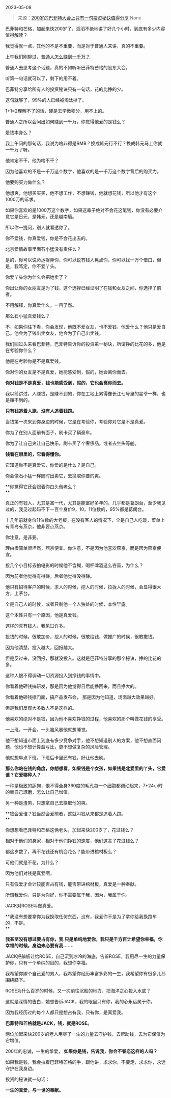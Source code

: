 2023-05-08

> 来源：[200岁的巴菲特大会上只有一句投资秘诀值得分享](http://mp.weixin.qq.com/s?__biz=MzU3NDc5Nzc0NQ==&amp;mid=2247523813&amp;idx=2&amp;sn=78a145b9f089d12a889307edb6d27c53&amp;chksm=fd2e3f3bca59b62d9930a236e7919f9d03de75468e7b775ea014635e10399dfaed4237a7aeba&amp;scene=127#wechat_redirect)
> None

巴菲特和芒格，加起来快200岁了，滔滔不绝地讲了好几个小时，到底有多少内容值得解读？  

我觉得就一点，其他的不是不重要，而是对于普通人来讲，真的不重要。

上午我们刚聊过，[普通人怎么赚到一千万？](http://mp.weixin.qq.com/s?__biz=MzU0MjYwNDU2Mw==&mid=2247510710&idx=2&sn=67aa2aa7b1dc07ce7b5d41496cbd4227&chksm=fb1ac6cacc6d4fdcec654e78a90ac4a8045a02d4aa89b70521501d23164a61620cac50265122&scene=21#wechat_redirect)

普通人去思考这个话题，真的不如听听巴菲特芒格的股东大会。

听第一句话就可以了，剩下的用不着。  

巴菲特分享给所有人的投资秘诀只有一句话，花的比挣的少。

这句就够了，99%的人已经被淘汰掉了。  

1+1=2理解不了的话，硬是去学微积分，用不上的。  

普通人之所以会问出如何赚到一千万，你觉得他爱的是钱么？  

是钱本身么？  

我上午问的那句话，我说为啥非得是RMB？换成韩元行不行？换成韩元马上你就一千万了呀。  

他肯定不干，他为啥不干？

因为他喜欢的不是一千万这个数字，他喜欢的是一千万这个数字背后的购买力。  

他要购买力做什么？

他想爽，他想买买买，他不想工作，不想赚钱，他就想花钱，所以他才有这个1000万的诉求。  

如果你喜欢的是1000万这个数字，如果这辈子绝对不会花这笔钱，你没有必要介意它是日元，是韩元，还是越南盾。  

所以你一提问，别人就看透你了。  

你不爱钱，你真爱钱，你是不会花出去的。

北京爱情故事里面石小猛没有责任么？

是的，你可以说命运捉弄你，你可以说有钱人晃点你，你可以找一万个借口，但是，我笃定，你不爱丫头。  

你爱丫头你为什么会把她卖了？  

你出让你的女朋友是为了钱，这个选择已经证明了在钱和女友之间，你选择了前者。  

不用解释，你真爱什么，一目了然。  

那么石小猛真爱钱么？

不，如果你往下看，你会发现，他既不爱女友，也不爱钱，他爱什么？他只是爱自己。他会为了钱出卖女友，他会为了自己出卖钱。

我们回过头来看巴菲特，巴菲特告诉你的投资第一秘诀，所谓挣的比花的多，他是在考验你什么？  

他是在考验你是不是真爱钱。

你对你的女友是不是真爱，她能感受到，假的，她会离你而去。  

 **你对钱是不是真爱，钱也能感受到，假的，它也会离你而去。**

我以前讲过，人赚钱，是赚不到的，你在工地上累得像长江七号里的星爷一样，也是赚不到的。

 **只有钱追着人跑，没有人追着钱跑。**

当钱第一次来到你身边的时候，它是在考验你，考验你对它是不是真爱。  

你为了在别人面前有面子，刷卡买了辆豪车。  

你为了让自己爽让自己快乐，刷卡买了个奢侈品，或者去坐头等舱。

 **钱看在眼里的，它看得懂你。**

它知道你不是真爱它，你爱的是什么？是自己。  

你会像石小猛一样随时出卖它，去换取你要的爽。

 **你觉得它还会跟着你白头偕老么？  
**

真正的有钱人，尤其是富一代，尤其是能富好多年的，几乎都是葛朗台，至少我见过的，我见过起码不下一百个身价9，10，11位数的，95%都是葛朗台。  

十几年前就身价11位数的大老板，在没有客人的情况下，全是自己人吃饭，菜单上有青岛有燕京，他非要点燕京。  

你注意，是非要。  

理由很简单很坦然，燕京便宜。你注意，不是因为他喜欢燕京，而是因为燕京便宜。  

投几个小目标去拍电影的时候他不含糊，喝杯啤酒这么吝啬，为什么？  

因为前者他觉得有得赚，后者他觉得没得赚。

他只有招待客户的时候，求人的时候，挖人的时候，拉拢人的时候，会显得很大方，上茅台。

全是自己人的时候，或者只剩他一个人独处的时候，本性毕露。  

这个本性只有一个原因，他是真爱钱。  

这样的真有钱人，我见过许多。  

投钱的时候，很敢加价，挖人的时候，很敢给钱，做推广的时候，很敢撒钱。  

因为他清楚，投入越大，回报越大。

但是反过来，没回报，那就没投入。这就是巴菲特分享的那个秘诀，挣的比花的多。  

这种人恨不得调动一切资源投入到挣钱的事情中。  

你看着他砸钱搞研发，那是因为他觉得日后能挣回来，而且挣大的。  

你看着他砸钱撑门面，搞产品发布会， 那是因为他知道，场面越大效果越好。  

但是我们反观大多数人不是这样的。

他喜欢的绝对不是钱，因为他不喜欢挣钱的过程，他喜欢的那个叫做花钱的享受。  

一上班，一开会，一头脑风暴他就想睡觉。  

他不想知道市面上到底有多少竞争对手，他不想知道别人的方案，他不想直面问题，他也不想计算盈亏比，更不想做复杂的风险管理。  

他就想早点下班，下班后卡里还有钱，好让他去刷。  

 **那么你站在钱的角度，你想想看，如果钱是个女孩，如果钱是北爱里的丫头，它爱谁？它爱哪种人？**

一种是极致的舔狗，恨不得全身360度的毛孔每一个细胞都调动起来，7*24小时的替自己琢磨，怎么让自己增值。  

另一种是渣男，只想拿自己去换取他的爽。

 **钱会爱谁？钱当然会爱前者，这就叫钱从来都是追着人跑。  
**

你想想看巴菲特和芒格这俩老头，加起来快200岁了，花过钱么？  

相对于他们的身家，相对于他们挣钱的速度，他们这辈子花过钱么？

都这岁数了，再不花钱还有机会花么？能带进棺材板么？  

可他们就是不花，为什么？

因为他们对钱是真爱啊。

只有假爱才会计较能否占有钱，能否带进棺材板，真爱是一种奉献。  

所谓我爱你，只是为你好，你不需要属于我，因为，我属于你。

JACK对ROSE叫做真爱。  

 **我没有想要拿你为我换取任何东西，没有，我爱你不是为了拿你给我换跑车的，不是。  
**

 **我甚至没有想过要占有你，我** **只是单纯地爱你，我只是千方百计希望你幸福，你幸福的时候，身边未必要有我.......**

JACK把舢板让给ROSE，自己沉到冰冷的海底，告诉ROSE，我用尽一生的力量保护你，只有一个单纯的目的，我想你幸福。  

我希望你嫁个自己爱的男人，我希望你经历丰富多彩的一生，我希望你有很多儿孙围绕膝下。  

ROSE为什么百岁的时候，又一次前往沉船的地方，把海洋之心投入水底？  

这就是深情的告白，她想告诉JACK，我的眼里只有你，我的心永远属于你。  

因为我经历过的每个人都只是想占有我，只有你，是真爱我。

 **巴菲特和芒格就是JACK，钱，就是ROSE。**  

两位加起来快200岁的老人用尽了一生的力量去守护钱，去帮助钱，去为它保值为它增值。

200年的忠诚，一生的挚爱， **如果你是钱，告诉我，你会不眷恋这样的人吗？**  

如果我是钱，我会拉着巴菲特芒格的手，跟他讲，求求你，不要走，求求你，永远守护在我身边。  

投资的秘诀就一句话：  

 **一生的真爱，与一世的奉献。**

